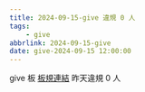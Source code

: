 ```yaml
---
title: 2024-09-15-give 違規 0 人
tags:
    - give
abbrlink: 2024-09-15-give
date: give-2024-09-15 12:00:00
---
```

give 板 [板規連結](https://www.ptt.cc/bbs/give/M.1612495900.A.C32.html)
昨天違規 0 人
